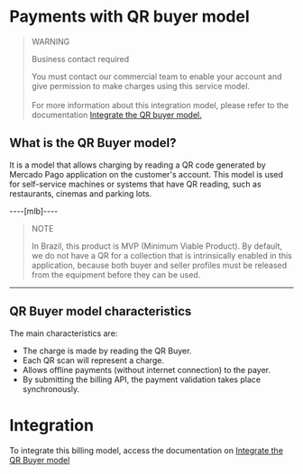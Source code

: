 # Payments with QR buyer model

> WARNING
>
> Business contact required
>
> You must contact our commercial team to enable your account and give permission to make charges using this service model.
> </br></br>
> For more information about this integration model, please refer to the documentation [Integrate the QR buyer model.](/developers/en/docs/qr-code/qr-buyer/qr-buyer-part-b)

## What is the QR Buyer model?

It is a model that allows charging by reading a QR code generated by Mercado Pago application on the customer's account. This model is used for self-service machines or systems that have QR reading, such as restaurants, cinemas and parking lots.

----[mlb]----

> NOTE
>
> In Brazil, this product is MVP (Minimum Viable Product). By default, we do not have a QR for a collection that is intrinsically enabled in this application, because both buyer and seller profiles must be released from the equipment before they can be used. 

------------

## QR Buyer model characteristics

The main characteristics are:

- The charge is made by reading the QR Buyer.
- Each QR scan will represent a charge.
- Allows offline payments (without internet connection) to the payer.
- By submitting the billing API, the payment validation takes place synchronously.

# Integration

To integrate this billing model, access the documentation on [Integrate the QR Buyer model](/developers/en/docs/qr-code/qr-buyer/qr-buyer-part-b)